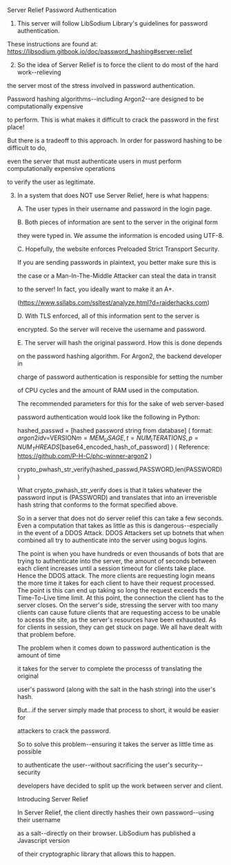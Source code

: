 Server Relief Password Authentication

1. This server will follow LibSodium Library's guidelines for password authentication.

These instructions are found at: https://libsodium.gitbook.io/doc/password_hashing#server-relief

2. So the idea of Server Relief is to force the client to do most of the hard work--relieving

the server most of the stress involved in password authentication.


Password hashing algorithms--including Argon2--are designed to be computationally expensive

to perform. This is what makes it difficult to crack the password in the first place!

But there is a tradeoff to this approach. In order for password hashing to be difficult to do,

even the server that must authenticate users in must perform computationally expensive operations

to verify the user as legitimate.

3. In a system that does NOT use Server Relief, here is what happens:

	A. The user types in their username and password in the login page.

	
	B. Both pieces of information are sent to the server in the original form

	they were typed in. We assume the information is encoded using UTF-8.

	
	C. Hopefully, the website enforces Preloaded Strict Transport Security.

	If you are sending passwords in plaintext, you better make sure this is

	the case or a Man-In-The-Middle Attacker can steal the data in transit

	to the server! In fact, you ideally want to make it an A+.

	(https://www.ssllabs.com/ssltest/analyze.html?d=raiderhacks.com)

	
	D. With TLS enforced, all of this information sent to the server is 

	encrypted. So the server will receive the username and password.

	
	E. The server will hash the original password. How this is done depends

	on the password hashing algorithm. For Argon2, the backend developer in

	charge of password authentication is responsible for setting the number

	of CPU cycles and the amount of RAM used in the computation.

	The recommended parameters for this for the sake of web server-based

	password authentication would look like the following in Python:

	hashed_passwd = [hashed password string from database] ( format: $argon2id$v=VERSION$m=MEM_USAGE,t=NUM_ITERATIONS,p=NUM_THREADS$[base64_encoded_hash_of_password] ) ( Reference: https://github.com/P-H-C/phc-winner-argon2 )
	
	crypto_pwhash_str_verify(hashed_passwd,PASSWORD,len(PASSWORD))

	What crypto_pwhash_str_verify does is that it takes whatever the password input is (PASSWORD) and translates that into an irreverisble hash string that conforms to the format specified above.

	So in a server that does not do server relief this can take a few seconds. Even a computation that takes as little as this is dangerous--especially in the event of a DDOS Attack. DDOS Attackers set up botnets that when combined all try to authenticate into the server using bogus logins.

	The point is when you have hundreds or even thousands of bots that are trying to authenticate into the server, the amount of seconds between each client increases until a session timeout for clients take place. Hence the DDOS attack. The more clients are requesting login means the more time it takes for each client to have their request processed. The point is this can end up taking so long the request exceeds the Time-To-Live time limit. At this point, the connection the client has to the server closes. On the server's side, stressing the server with too many clients can cause future clients that are requesting access to be unable to acesss the site, as the server's resources have been exhausted. As for clients in session, they can get stuck on page. We all have dealt with that problem before.
	
	The problem when it comes down to password authentication is the amount of time 

	it takes for the server to complete the processs of translating the original 

	user's password (along with the salt in the hash string) into the user's hash.

	But...if the server simply made that process to short, it would be easier for

	attackers to crack the password.

	
	So to solve this problem--ensuring it takes the server as little time as possible

	to authenticate the user--without sacrificing the user's security--security

	developers have decided to split up the work between server and client.

	Introducing Server Relief

	
	In Server Relief, the client directly hashes their own password--using their username

	as a salt--directly on their browser. LibSodium has published a Javascript version

	of their cryptographic library that allows this to happen.

		

